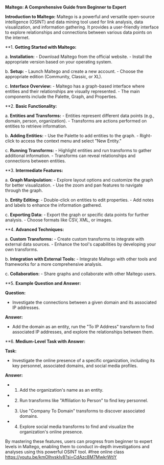 **Maltego: A Comprehensive Guide from Beginner to Expert**

**Introduction to Maltego:**
Maltego is a powerful and versatile open-source intelligence (OSINT) and data mining tool used for link analysis, data visualization, and information gathering. It provides a user-friendly interface to explore relationships and connections between various data points on the internet.

**1. **Getting Started with Maltego:**

   a. **Installation:**
      - Download Maltego from the official website.
      - Install the appropriate version based on your operating system.

   b. **Setup:**
      - Launch Maltego and create a new account.
      - Choose the appropriate edition (Community, Classic, or XL).

   c. **Interface Overview:**
      - Maltego has a graph-based interface where entities and their relationships are visually represented.
      - The main components include the Palette, Graph, and Properties.

**2. **Basic Functionality:**

   a. **Entities and Transforms:**
      - Entities represent different data points (e.g., domain, person, organization).
      - Transforms are actions performed on entities to retrieve information.

   b. **Adding Entities:**
      - Use the Palette to add entities to the graph.
      - Right-click to access the context menu and select "New Entity."

   c. **Running Transforms:**
      - Highlight entities and run transforms to gather additional information.
      - Transforms can reveal relationships and connections between entities.

**3. **Intermediate Features:**

   a. **Graph Manipulation:**
      - Explore layout options and customize the graph for better visualization.
      - Use the zoom and pan features to navigate through the graph.

   b. **Entity Editing:**
      - Double-click on entities to edit properties.
      - Add notes and labels to enhance the information gathered.

   c. **Exporting Data:**
      - Export the graph or specific data points for further analysis.
      - Choose formats like CSV, XML, or images.

**4. **Advanced Techniques:**

   a. **Custom Transforms:**
      - Create custom transforms to integrate with external data sources.
      - Enhance the tool's capabilities by developing your own transforms.

   b. **Integration with External Tools:**
      - Integrate Maltego with other tools and frameworks for a more comprehensive analysis.

   c. **Collaboration:**
      - Share graphs and collaborate with other Maltego users.

**5. **Example Question and Answer:**

**Question:**
   - Investigate the connections between a given domain and its associated IP addresses.

**Answer:**
   - Add the domain as an entity, run the "To IP Address" transform to find associated IP addresses, and explore the relationships between them.

**6. **Medium-Level Task with Answer:**

**Task:**
   - Investigate the online presence of a specific organization, including its key personnel, associated domains, and social media profiles.

**Answer:**
   - 1. Add the organization's name as an entity.
   - 2. Run transforms like "Affiliation to Person" to find key personnel.
   - 3. Use "Company To Domain" transforms to discover associated domains.
   - 4. Explore social media transforms to find and visualize the organization's online presence.

By mastering these features, users can progress from beginner to expert levels in Maltego, enabling them to conduct in-depth investigations and analyses using this powerful OSINT tool.
#free online class 
https://youtu.be/kmOIhvsklv8?si=CdAzc8M7MwkrWtiY
